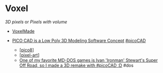 Voxel
=====

_3D pixels_ or _Pixels with volume_

* [VoxelMade](https://www.voxelmade.com/)


* [PICO CAD is a Low Poly 3D Modeling Software Concept](https://www.solidsmack.com/cad/pico-cad-is-a-low-poly-3d-modeling-software-concept/) [#picoCAD](https://twitter.com/hashtag/picoCAD?src=hashtag_click)
    * [[pico8]]
    * [[pixel-art]]
    * [One of my favorite MD-DOS games is Ivan 'Ironman' Stewart's Super Off Road, so I made a 3D remake with #picoCAD :D](https://twitter.com/PixelArtM/status/1359226517646172167) #dos

[//begin]: # "Autogenerated link references for markdown compatibility"
[pico8]: pico8.md "Pico8"
[pixel-art]: pixel-art.md "pixel-art"
[//end]: # "Autogenerated link references"